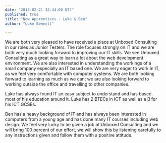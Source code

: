 ```yaml
---
date: "2013-02-21 12:44:00 UTC"
published: true
title: "New Apprentices - Luke & Ben"
author: "Luke Bennett"

---
```


We are both very pleased to have received a place at Unboxed Consulting in our roles as Junior Testers. The role focuses strongly on IT and we are both very much looking forward to improving our IT skills. We see Unboxed Consulting as a great way to learn a lot about the web development environment. We are also interested in understanding the workings of a small company especially an IT based one. We are very eager to work in IT, as we feel very comfortable with computer systems. We are both looking forward to learning as much as we can; we are also looking forward to working outside the office and travelling to other companies.

Luke has always found IT an easy subject to understand and has based most of his education around it. Luke has 2 BTECs in ICT as well as a B for his ICT GCSEs.

Ben has a heavy background of IT and has always been interested in computers from a young age and has done many IT courses including web design. We feel very lucky to be given a job at Unboxed Consulting and we will bring 100 percent of our effort, we will show this by listening carefully to any instructions given and follow them with a positive attitude.
